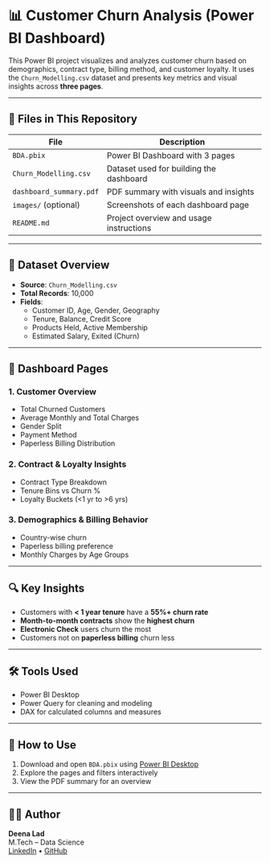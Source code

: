 # 📊 Customer Churn Analysis (Power BI Dashboard)

This Power BI project visualizes and analyzes customer churn based on demographics, contract type, billing method, and customer loyalty. It uses the `Churn_Modelling.csv` dataset and presents key metrics and visual insights across **three pages**.

---

## 📁 Files in This Repository

| File                     | Description                                 |
|--------------------------|---------------------------------------------|
| `BDA.pbix`               | Power BI Dashboard with 3 pages             |
| `Churn_Modelling.csv`    | Dataset used for building the dashboard     |
| `dashboard_summary.pdf`  | PDF summary with visuals and insights       |
| `images/` (optional)     | Screenshots of each dashboard page          |
| `README.md`              | Project overview and usage instructions     |

---

## 📄 Dataset Overview

- **Source**: `Churn_Modelling.csv`
- **Total Records**: 10,000
- **Fields**:
  - Customer ID, Age, Gender, Geography
  - Tenure, Balance, Credit Score
  - Products Held, Active Membership
  - Estimated Salary, Exited (Churn)

---

## 🧠 Dashboard Pages

### 1. **Customer Overview**
- Total Churned Customers
- Average Monthly and Total Charges
- Gender Split
- Payment Method
- Paperless Billing Distribution

### 2. **Contract & Loyalty Insights**
- Contract Type Breakdown
- Tenure Bins vs Churn %
- Loyalty Buckets (<1 yr to >6 yrs)

### 3. **Demographics & Billing Behavior**
- Country-wise churn
- Paperless billing preference
- Monthly Charges by Age Groups

---

## 🔍 Key Insights

- Customers with **< 1 year tenure** have a **55%+ churn rate**
- **Month-to-month contracts** show the **highest churn**
- **Electronic Check** users churn the most
- Customers not on **paperless billing** churn less

---

## 🛠 Tools Used

- Power BI Desktop
- Power Query for cleaning and modeling
- DAX for calculated columns and measures

---

## 📎 How to Use

1. Download and open `BDA.pbix` using [Power BI Desktop](https://powerbi.microsoft.com/)
2. Explore the pages and filters interactively
3. View the PDF summary for an overview

---

## 👨‍🎓 Author

**Deena Lad**  
M.Tech – Data Science  
[LinkedIn](https://www.linkedin.com/in/deena-lad-307645214/) • [GitHub](https://github.com/deena-lad)
